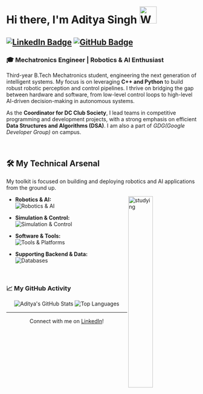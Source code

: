 # Hi there, I'm Aditya Singh <img src="https://raw.githubusercontent.com/nixin72/nixin72/master/wave.gif" alt="Waving hand animated gif" height="45" width="45" />

<a href="https://linkedin.com/in/adityatics"><img src="https://img.shields.io/badge/-LinkedIn-0077B5?style=for-the-badge&logo=linkedin&logoColor=white" alt="LinkedIn Badge"></a>
<a href="https://github.com/ad7x"><img src="https://img.shields.io/badge/-GitHub-181717?style=for-the-badge&logo=github&logoColor=white" alt="GitHub Badge"></a>
---

### 🎓 Mechatronics Engineer | Robotics & AI Enthusiast

Third-year B.Tech Mechatronics student, engineering the next generation of intelligent systems. My focus is on leveraging **C++ and Python** to build robust robotic perception and control pipelines. I thrive on bridging the gap between hardware and software, from low-level control loops to high-level AI-driven decision-making in autonomous systems.

As the **Coordinator for DC Club Society**, I lead teams in competitive programming and development projects, with a strong emphasis on efficient **Data Structures and Algorithms (DSA)**.
I am also a part of *GDG(Google Developer Group)* on campus.

<br/>

## 🛠️ My Technical Arsenal

My toolkit is focused on building and deploying robotics and AI applications from the ground up.

<img align='right' src="https://i.pinimg.com/originals/33/fa/71/33fa7169ec81266cec664f84322dbf2a.gif" alt="studying" width="36%"/>

* **Robotics & AI:**
    <br>
    <img src="https://skillicons.dev/icons?i=cpp,py,ros,pytorch,opencv,tensorflow" alt="Robotics & AI">
    
* **Simulation & Control:**
    <br>
    <img src="https://skillicons.dev/icons?i=matlab,simulink" alt="Simulation & Control">

* **Software & Tools:**
    <br>
    <img src="https://skillicons.dev/icons?i=git,github,docker,gcp,linux,latex" alt="Tools & Platforms">
    
* **Supporting Backend & Data:**
    <br>
    <img src="https://skillicons.dev/icons?i=mysql,mongodb,postgres" alt="Databases">

<br/>

### 📈 My GitHub Activity

<p align="center">
  <img src="https://github-readme-stats.vercel.app/api?username=ad7x&show_icons=true&theme=tokyonight&rank_icon=github&hide_border=true" alt="Aditya's GitHub Stats" />
  <img src="https://github-readme-stats.vercel.app/api/top-langs/?username=ad7x&layout=compact&theme=tokyonight&hide_border=true" alt="Top Languages" />
</p>

---

<p align="center">
  Connect with me on <a href="https://www.linkedin.com/in/adityatics/">LinkedIn</a>!
</p>

